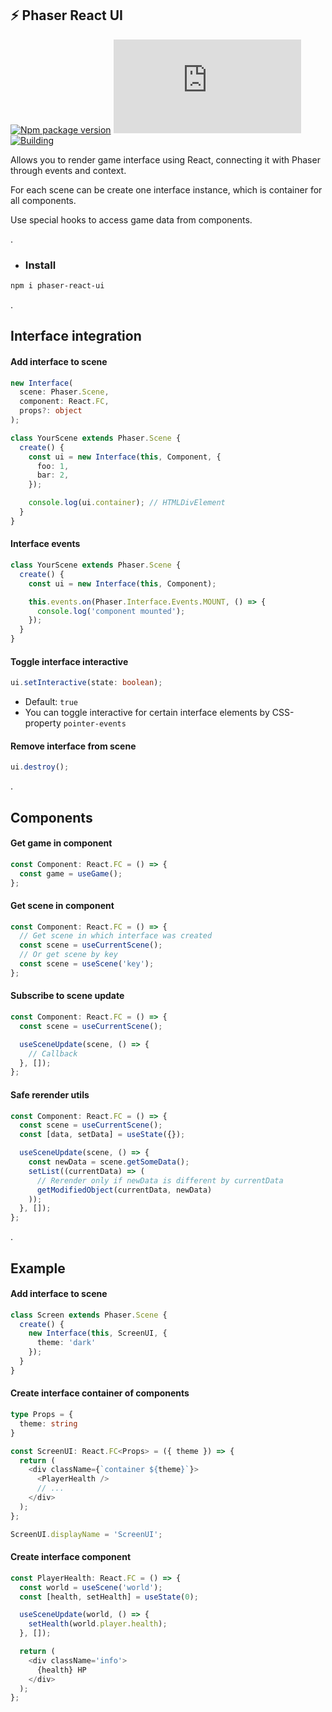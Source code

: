 ## ⚡ Phaser React UI
[![Npm package version](https://badgen.net/npm/v/phaser-react-ui)](https://npmjs.com/package/phaser-react-ui)
[![Small size](https://img.badgesize.io/neki-dev/phaser-react-ui/master/dist/index.js)](https://github.com/neki-dev/phaser-react-ui/blob/master/dist/index.js)
[![Building](https://github.com/neki-dev/phaser-react-ui/actions/workflows/build.yml/badge.svg)](https://github.com/neki-dev/phaser-react-ui/actions/workflows/build.yml)

Allows you to render game interface using React, connecting it with Phaser through events and context.

For each scene can be create one interface instance, which is container for all components.

Use special hooks to access game data from components.

.

* ### Install

```sh
npm i phaser-react-ui
```

.

## Interface integration
#### Add interface to scene
```ts
new Interface(
  scene: Phaser.Scene, 
  component: React.FC, 
  props?: object
);
```
```ts
class YourScene extends Phaser.Scene {
  create() {
    const ui = new Interface(this, Component, {
      foo: 1,
      bar: 2,
    });

    console.log(ui.container); // HTMLDivElement
  }
}
```

#### Interface events
```ts
class YourScene extends Phaser.Scene {
  create() {
    const ui = new Interface(this, Component);

    this.events.on(Phaser.Interface.Events.MOUNT, () => {
      console.log('component mounted');
    });
  }
}
```

#### Toggle interface interactive
```ts
ui.setInteractive(state: boolean);
```
* Default: `true`
* You can toggle interactive for certain interface elements by CSS-property `pointer-events`

#### Remove interface from scene
```ts
ui.destroy();
```

.

## Components
#### Get game in component
```ts
const Component: React.FC = () => {
  const game = useGame();
};
```

#### Get scene in component
```ts
const Component: React.FC = () => {
  // Get scene in which interface was created
  const scene = useCurrentScene();
  // Or get scene by key
  const scene = useScene('key');
};
```

#### Subscribe to scene update
```ts
const Component: React.FC = () => {
  const scene = useCurrentScene();

  useSceneUpdate(scene, () => {
    // Callback
  }, []);
};
```

#### Safe rerender utils
```ts
const Component: React.FC = () => {
  const scene = useCurrentScene();
  const [data, setData] = useState({});

  useSceneUpdate(scene, () => {
    const newData = scene.getSomeData();
    setList((currentData) => (
      // Rerender only if newData is different by currentData
      getModifiedObject(currentData, newData)
    ));
  }, []);
};
```

.

## Example

#### Add interface to scene
```ts
class Screen extends Phaser.Scene {
  create() {
    new Interface(this, ScreenUI, { 
      theme: 'dark'
    });
  }
}
```

#### Create interface container of components
```ts
type Props = {
  theme: string
}

const ScreenUI: React.FC<Props> = ({ theme }) => {
  return (
    <div className={`container ${theme}`}>
      <PlayerHealth />
      // ...
    </div>
  );
};

ScreenUI.displayName = 'ScreenUI';
```

#### Create interface component
```ts
const PlayerHealth: React.FC = () => {
  const world = useScene('world');
  const [health, setHealth] = useState(0);

  useSceneUpdate(world, () => {
    setHealth(world.player.health);
  }, []);

  return (
    <div className='info'>
      {health} HP
    </div>
  );
};
```